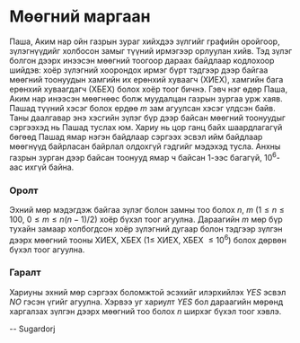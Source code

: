 Мөөгний маргаан
===============
Паша, Аким нар ойн газрын зураг хийхдээ зүлгийг графийн оройгоор, зүлэгнүүдийг холбосон замыг түүний ирмэгээр орлуулан хийв. Тэд зүлэг болгон дээрх инээсэн мөөгний тоогоор дараах байдлаар кодлохоор шийдэв: хоёр зүлэгний хоорондох ирмэг бүрт тэдгээр дээр байгаа мөөгний тоонуудын хамгийн их ерөнхий хуваагч (ХИЕХ), хамгийн бага ерөнхий хуваагдагч (ХБЕХ) болох хоёр тоог бичнэ. Гэвч нэг өдөр Паша, Аким нар инээсэн мөөгнөөс болж муудалцан газрын зургаа урж хаяв. Пашад түүний хэсэг болох ердөө $m$ зам агуулсан хэсэг үлдсэн байв. Таны даалгавар энэ хэсгийн зүлэг бүр дээр байсан мөөгний тоонуудыг сэргээхэд нь Пашад туслах юм. Хариу нь цор ганц байх шаардлагагүй бөгөөд Пашад ямар нэгэн байдлаар сэргээх эсвэл ийм байдлаар мөөгнүүд байрласан байрлал олдохгүй гэдгийг мэдэхэд тусла. Анхны газрын зурган дээр байсан тоонууд ямар ч байсан $1$-ээс багагүй, $10^6$-аас ихгүй байна.

### Оролт
Эхний мөр мэдэгдэж байгаа зүлэг болон замны тоо болох $n$, $m$ ($1 \leq n \leq 100$, $0 \leq m \leq n ( n - 1 ) / 2$) хоёр бүхэл тоог агуулна. Дараагийн $m$ мөр бүр тухайн замаар холбогдсон хоёр зүлэгний дугаар болон тэдгээр зүлгэн дээрх мөөгний тооны ХИЕХ, ХБЕХ ($1 ≤$ ХИЕХ, ХБЕХ $≤ 10^6$) болох дөрвөн бүхэл тоог агуулна.

### Гаралт
Хариуны эхний мөр сэргээх боломжтой эсэхийг илэрхийлэх $YES$ эсвэл $NO$ гэсэн үгийг агуулна. Хэрвээ уг хариулт $YES$ бол дараагийн мөрөнд харгалзах зүлгэн дээрх мөөгний тоо болох $n$ ширхэг бүхэл тоог хэвлэ.

-- Sugardorj
